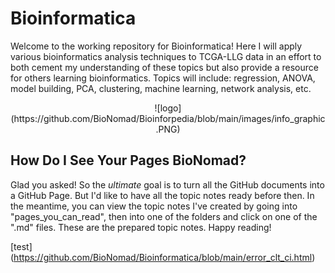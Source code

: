 # Bioinformatica

Welcome to the working repository for Bioinformatica! Here I will apply various bioinformatics analysis techniques to TCGA-LLG data in an effort to both cement my understanding of these topics but also provide a resource for others learning bioinformatics. Topics will include: regression, ANOVA, model building, PCA, clustering, machine learning, network analysis, etc.

<p align="center">
    ![logo](https://github.com/BioNomad/Bioinforpedia/blob/main/images/info_graphic.PNG)
</p>

## How Do I See Your Pages BioNomad?

Glad you asked! So the *ultimate* goal is to turn all the GitHub documents into a GitHub Page. But I'd like to have all the topic notes ready before then. In the meantime, you can view the topic notes I've created by going into "pages_you_can_read", then into one of the folders and click on one of the ".md" files. These are the prepared topic notes. Happy reading!

[test] (https://github.com/BioNomad/Bioinformatica/blob/main/error_clt_ci.html)
